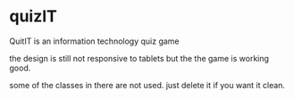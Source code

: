 # quizIT
QuitIT is an information technology quiz game

the design is still not responsive to tablets but the the game is working good.

some of the classes in there are not used. just delete it if you want it clean.
